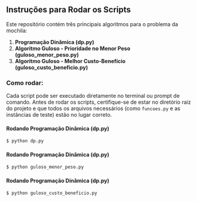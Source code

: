 ## Instruções para Rodar os Scripts

Este repositório contém três principais algoritmos para o problema da mochila:

1. **Programação Dinâmica (dp.py)**
2. **Algoritmo Guloso - Prioridade no Menor Peso (guloso_menor_peso.py)**
3. **Algoritmo Guloso - Melhor Custo-Benefício (guloso_custo_beneficio.py)**

### Como rodar:

Cada script pode ser executado diretamente no terminal ou prompt de comando. Antes de rodar os scripts, certifique-se de estar no diretório raiz do projeto e que todos os arquivos necessários (como `funcoes.py` e as instâncias de teste) estão no lugar correto.

#### Rodando Programação Dinâmica (dp.py)
```bash
$ python dp.py
```


#### Rodando Programação Dinâmica (dp.py)
```bash
$ python guloso_menor_peso.py
```


#### Rodando Programação Dinâmica (dp.py)
```bash
$ python guloso_custo_beneficio.py
```

